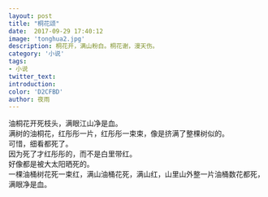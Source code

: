 ```yaml
---
layout: post
title: "桐花颂"
date:  2017-09-29 17:40:12
image: 'tonghua2.jpg'
description: 桐花开，满山粉白。桐花谢，漫天伤。
category: '小说'
tags:
- 小说
twitter_text: 
introduction:
color: 'D2CFBD' 
author: 夜雨
---
```

油桐花开死枝头，满眼江山净是血。  
满树的油桐花，红彤彤一片，红彤彤一束束，像是挤满了整棵树似的。  
可惜，细看都死了。  
因为死了才红彤彤的，而不是白里带红。  
好像都是被大太阳晒死的。  
一棵油桶树花死一束红，满山油桶花死，满山红，山里山外整一片油桶数花都死，满眼净是血。


